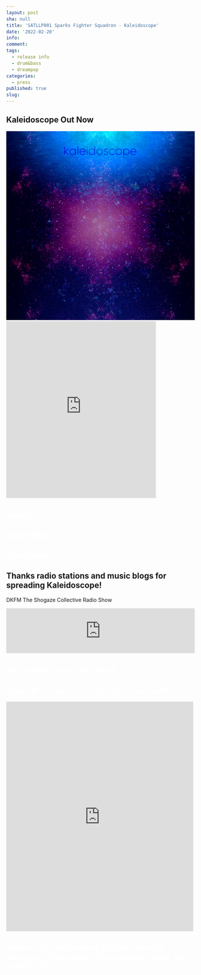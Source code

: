 ```yaml
---
layout: post
sha: null
title: 'SATLLP001 Sparks Fighter Squadron - Kaleidoscope'
date: '2022-02-20'
info: 
comment: 
tags:
  - release info
  - drum&bass
  - dreampop
categories:
  - press
published: true
slug: 
---
```


## Kaleidoscope Out Now

<div class="release1"><a href="https://sparkdnb.bandcamp.com/album/kaleidoscope"><img class="Artworks"
     src="/assets/kaleidoscope-artwork.webp"
     alt="KALEIDOSCOPE"></a><iframe style="border: 1em; width: 400px; height: 472px;" src="https://bandcamp.com/EmbeddedPlayer/album=2093992949/size=large/bgcol=333333/linkcol=0f91ff/artwork=small/transparent=true/" seamless><a href="https://sparkdnb.bandcamp.com/album/kaleidoscope">Kaleidoscope by SFSQ</a></iframe></div>

<h2><a href="https://open.spotify.com/embed/album/1Grz6s7cNfv7jHo9nvQGbM" target="_blank" style="text-decoration: none; color:#FFFF!important; opacity: 1;">Spotify</a></h2>
  
  
<h2><a href="https://music.apple.com/us/album/kaleidoscope/1607771272" target="_blank" style="text-decoration: none; color:#FFFF!important; opacity: 1;">Apple Music</a></h2>
  
  
<h2><a href="https://sparkdnb.bandcamp.com/album/kaleidoscope" target="_blank" style="text-decoration: none; color:#FFFF!important; opacity: 1;">Bandcamp</a></h2>

  
  

## Thanks radio stations and music blogs for spreading Kaleidoscope!  
DKFM The Shogaze Collective Radio Show  
<iframe width="100%" height="120" src="https://www.mixcloud.com/widget/iframe/?hide_cover=1&feed=%2Ftheshoegazecollective%2Fthe-shoegaze-collective-radio-show-on-dkfm-tsc-show-cci-201-2822%2F" frameborder="0" ></iframe>
  

<h2><a href="https://decayfm.com/new-tracks-weekend/new-tracks-weekend-february-11-13-2022/" target="_blank" style="text-decoration: none; color:#FFFF!important; opacity: 1;">DKFM New Tracks Weekend</a></h2>
  

<h2><a href="https://www.facebook.com/SongsFromUnderTheFloorboard/?__cft__[0]=AZXfIF9FMDXpj6p1Zdc2WmkFKhD0N65Jr9D5DVh162x3dpX-4hu09S9kVYXTl8w_JKTutvRIzvFGRPYW9fnZVr9ccAjn4NiW2PH_81s1TXme_j-8RVq9qt9qWGaBgvtt9rF4-gnJpJRLosBM06BGH6jtxnHPya1F53NrLKieYgosQ_Ga7EpbjjDBZlzfrhwD03IjFe8z72qJNqUkuTJkVgRDtHRkNyZbvny0IhXi1Z0pUA&__tn__=-UC%2CP-y-R" target="_blank" style="text-decoration: none; color:#FFFF!important; opacity: 1;">Xray.FM Songs from Under the Floorboard</a></h2>
<iframe src="https://www.facebook.com/plugins/post.php?href=https%3A%2F%2Fwww.facebook.com%2FSparkDNB%2Fposts%2Fpfbid024Yum9GzRwbQHRyMRnv4CbvjagxZSs7yREKqFFaJ7mWBeRtq5JiQ1B82iarsPhukol&show_text=true&width=500" width="500" height="613" style="border:none;overflow:hidden" scrolling="no" frameborder="0" allowfullscreen="true" allow="autoplay; clipboard-write; encrypted-media; picture-in-picture; web-share"></iframe>
  

<h2><a href="https://www.whitelight-whiteheat.com/wl-wh-weekly-shoegaze-dreampop-psychedelic-indie-tips-07-22/?fbclid=IwAR1tvnBBpIjD2iNrF2e4qjQPYsa7JGY_fqjDH3u2LhRFuJvpImhaK4OuMXQ" target="_blank" style="text-decoration: none; color:#FFFF!important; opacity: 1;">White-Light White-Heat WL//WH Weekly Shoegaze / Dreampop / Psychedelic / Indie Tips #15th/FEB/2022</a></h2>
